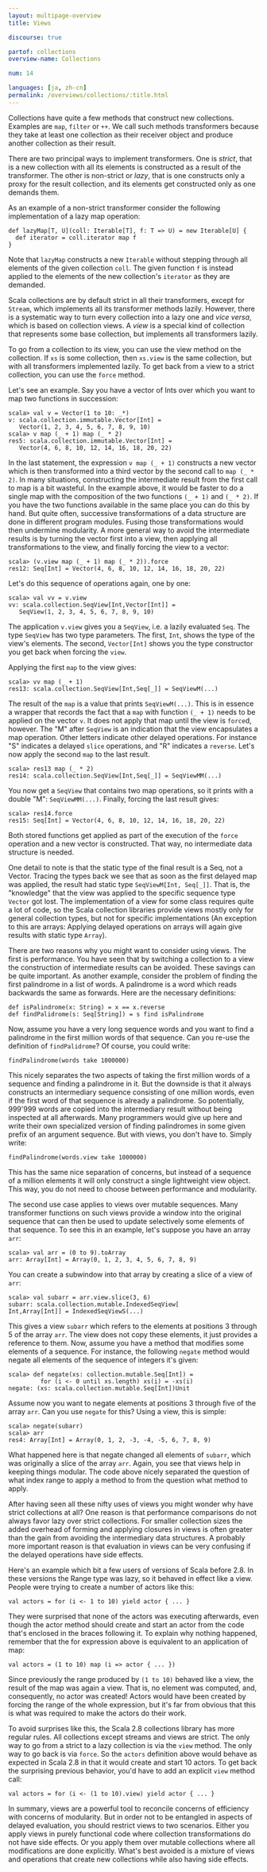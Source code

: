```yaml
---
layout: multipage-overview
title: Views

discourse: true

partof: collections
overview-name: Collections

num: 14

languages: [ja, zh-cn]
permalink: /overviews/collections/:title.html
---
```


Collections have quite a few methods that construct new collections. Examples are `map`, `filter` or `++`. We call such methods transformers because they take at least one collection as their receiver object and produce another collection as their result.

There are two principal ways to implement transformers. One is _strict_, that is a new collection with all its elements is constructed as a result of the transformer. The other is non-strict or _lazy_, that is one constructs only a proxy for the result collection, and its elements get constructed only as one demands them.

As an example of a non-strict transformer consider the following implementation of a lazy map operation:

    def lazyMap[T, U](coll: Iterable[T], f: T => U) = new Iterable[U] {
      def iterator = coll.iterator map f
    }

Note that `lazyMap` constructs a new `Iterable` without stepping through all elements of the given collection `coll`. The given function `f` is instead applied to the elements of the new collection's `iterator` as they are demanded.

Scala collections are by default strict in all their transformers, except for `Stream`, which implements all its transformer methods lazily. However, there is a systematic way to turn every collection into a lazy one and _vice versa_, which is based on collection views. A _view_ is a special kind of collection that represents some base collection, but implements all transformers lazily.

To go from a collection to its view, you can use the view method on the collection. If `xs` is some collection, then `xs.view` is the same collection, but with all transformers implemented lazily. To get back from a view to a strict collection, you can use the `force` method.

Let's see an example. Say you have a vector of Ints over which you want to map two functions in succession:

    scala> val v = Vector(1 to 10: _*)
    v: scala.collection.immutable.Vector[Int] =
       Vector(1, 2, 3, 4, 5, 6, 7, 8, 9, 10)
    scala> v map (_ + 1) map (_ * 2)
    res5: scala.collection.immutable.Vector[Int] =
       Vector(4, 6, 8, 10, 12, 14, 16, 18, 20, 22)

In the last statement, the expression `v map (_ + 1)` constructs a new vector which is then transformed into a third vector by the second call to `map (_ * 2)`. In many situations, constructing the intermediate result from the first call to map is a bit wasteful. In the example above, it would be faster to do a single map with the composition of the two functions `(_ + 1)` and `(_ * 2)`. If you have the two functions available in the same place you can do this by hand. But quite often, successive transformations of a data structure are done in different program modules. Fusing those transformations would then undermine modularity. A more general way to avoid the intermediate results is by turning the vector first into a view, then applying all transformations to the view, and finally forcing the view to a vector:

    scala> (v.view map (_ + 1) map (_ * 2)).force
    res12: Seq[Int] = Vector(4, 6, 8, 10, 12, 14, 16, 18, 20, 22)  

Let's do this sequence of operations again, one by one:

    scala> val vv = v.view
    vv: scala.collection.SeqView[Int,Vector[Int]] =
       SeqView(1, 2, 3, 4, 5, 6, 7, 8, 9, 10)

The application `v.view` gives you a `SeqView`, i.e. a lazily evaluated `Seq`. The type `SeqView` has two type parameters. The first, `Int`, shows the type of the view's elements. The second, `Vector[Int]` shows you the type constructor you get back when forcing the `view`.

Applying the first `map` to the view gives:

    scala> vv map (_ + 1)
    res13: scala.collection.SeqView[Int,Seq[_]] = SeqViewM(...)

The result of the `map` is a value that prints `SeqViewM(...)`. This is in essence a wrapper that records the fact that a `map` with function `(_ + 1)` needs to be applied on the vector `v`. It does not apply that map until the view is `force`d, however. The "M" after `SeqView` is an indication that the view encapsulates a map operation. Other letters indicate other delayed operations. For instance "S" indicates a delayed `slice` operations, and "R" indicates a `reverse`. Let's now apply the second `map` to the last result.

    scala> res13 map (_ * 2)
    res14: scala.collection.SeqView[Int,Seq[_]] = SeqViewMM(...)

You now get a `SeqView` that contains two map operations, so it prints with a double "M": `SeqViewMM(...)`. Finally, forcing the last result gives:

    scala> res14.force
    res15: Seq[Int] = Vector(4, 6, 8, 10, 12, 14, 16, 18, 20, 22)

Both stored functions get applied as part of the execution of the `force` operation and a new vector is constructed. That way, no intermediate data structure is needed.

One detail to note is that the static type of the final result is a Seq, not a Vector. Tracing the types back we see that as soon as the first delayed map was applied, the result had static type `SeqViewM[Int, Seq[_]]`. That is, the "knowledge" that the view was applied to the specific sequence type `Vector` got lost. The implementation of a view for some class requires quite a lot of code, so the Scala collection libraries provide views mostly only for general collection types, but not for specific implementations (An exception to this are arrays: Applying delayed operations on arrays will again give results with static type `Array`).

There are two reasons why you might want to consider using views. The first is performance. You have seen that by switching a collection to a view the construction of intermediate results can be avoided. These savings can be quite important. As another example, consider the problem of finding the first palindrome in a list of words. A palindrome is a word which reads backwards the same as forwards. Here are the necessary definitions:

    def isPalindrome(x: String) = x == x.reverse
    def findPalidrome(s: Seq[String]) = s find isPalindrome

Now, assume you have a very long sequence words and you want to find a palindrome in the first million words of that sequence. Can you re-use the definition of `findPalidrome`? Of course, you could write:

    findPalindrome(words take 1000000)

This nicely separates the two aspects of taking the first million words of a sequence and finding a palindrome in it. But the downside is that it always constructs an intermediary sequence consisting of one million words, even if the first word of that sequence is already a palindrome. So potentially, 999'999 words are copied into the intermediary result without being inspected at all afterwards. Many programmers would give up here and write their own specialized version of finding palindromes in some given prefix of an argument sequence. But with views, you don't have to. Simply write:

    findPalindrome(words.view take 1000000)

This has the same nice separation of concerns, but instead of a sequence of a million elements it will only construct a single lightweight view object. This way, you do not need to choose between performance and modularity.

The second use case applies to views over mutable sequences. Many transformer functions on such views provide a window into the original sequence that can then be used to update selectively some elements of that sequence. To see this in an example, let's suppose you have an array `arr`:

    scala> val arr = (0 to 9).toArray
    arr: Array[Int] = Array(0, 1, 2, 3, 4, 5, 6, 7, 8, 9)

You can create a subwindow into that array by creating a slice of a view of `arr`:

    scala> val subarr = arr.view.slice(3, 6)
    subarr: scala.collection.mutable.IndexedSeqView[
    Int,Array[Int]] = IndexedSeqViewS(...)

This gives a view `subarr` which refers to the elements at positions 3 through 5 of the array `arr`. The view does not copy these elements, it just provides a reference to them. Now, assume you have a method that modifies some elements of a sequence. For instance, the following `negate` method would negate all elements of the sequence of integers it's given:

    scala> def negate(xs: collection.mutable.Seq[Int]) =
             for (i <- 0 until xs.length) xs(i) = -xs(i)
    negate: (xs: scala.collection.mutable.Seq[Int])Unit

Assume now you want to negate elements at positions 3 through five of the array `arr`. Can you use `negate` for this? Using a view, this is simple:

    scala> negate(subarr)
    scala> arr
    res4: Array[Int] = Array(0, 1, 2, -3, -4, -5, 6, 7, 8, 9)

What happened here is that negate changed all elements of `subarr`, which was originally a slice of the array `arr`. Again, you see that views help in keeping things modular. The code above nicely separated the question of what index range to apply a method to from the question what method to apply.

After having seen all these nifty uses of views you might wonder why have strict collections at all? One reason is that performance comparisons do not always favor lazy over strict collections. For smaller collection sizes the added overhead of forming and applying closures in views is often greater than the gain from avoiding the intermediary data structures. A probably more important reason is that evaluation in views can be very confusing if the delayed operations have side effects.

Here's an example which bit a few users of versions of Scala before 2.8. In these versions the Range type was lazy, so it behaved in effect like a view. People were trying to create a number of actors like this:


    val actors = for (i <- 1 to 10) yield actor { ... }

They were surprised that none of the actors was executing afterwards, even though the actor method should create and start an actor from the code that's enclosed in the braces following it. To explain why nothing happened, remember that the for expression above is equivalent to an application of map:

    val actors = (1 to 10) map (i => actor { ... })

Since previously the range produced by `(1 to 10)` behaved like a view, the result of the map was again a view. That is, no element was computed, and, consequently, no actor was created! Actors would have been created by forcing the range of the whole expression, but it's far from obvious that this is what was required to make the actors do their work.

To avoid surprises like this, the Scala 2.8 collections library has more regular rules. All collections except streams and views are strict. The only way to go from a strict to a lazy collection is via the `view` method. The only way to go back is via `force`. So the `actors` definition above would behave as expected in Scala 2.8 in that it would create and start 10 actors. To get back the surprising previous behavior, you'd have to add an explicit `view` method call:

    val actors = for (i <- (1 to 10).view) yield actor { ... }

In summary, views are a powerful tool to reconcile concerns of efficiency with concerns of modularity. But in order not to be entangled in aspects of delayed evaluation, you should restrict views to two scenarios. Either you apply views in purely functional code where collection transformations do not have side effects. Or you apply them over mutable collections where all modifications are done explicitly. What's best avoided is a mixture of views and operations that create new collections while also having side effects.
